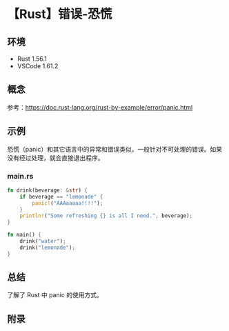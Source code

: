 # 【Rust】错误-恐慌

## 环境

- Rust 1.56.1
- VSCode 1.61.2

## 概念

参考：<https://doc.rust-lang.org/rust-by-example/error/panic.html>  

## 示例

恐慌（panic）和其它语言中的异常和错误类似，一般针对不可处理的错误。如果没有经过处理，就会直接退出程序。

### main.rs

```rust
fn drink(beverage: &str) {
    if beverage == "lemonade" {
        panic!("AAAaaaaa!!!!");
    }
    println!("Some refreshing {} is all I need.", beverage);
}

fn main() {
    drink("water");
    drink("lemonade");
}
```

## 总结

了解了 Rust 中 panic 的使用方式。

## 附录
